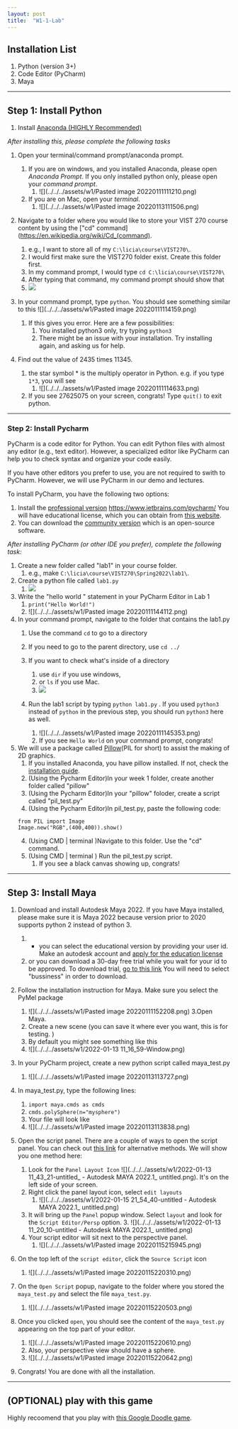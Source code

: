 ```yaml
---
layout: post
title:  "W1-1-Lab"
---
```



## Installation List 
1. Python  (version 3+)
2. Code Editor (PyCharm)
3. Maya





 
----------------


## Step 1: Install Python 

1. Install [Anaconda (HIGHLY Recommended)](https://www.anaconda.com/products/individual)


*After installing this, please complete the following tasks* 
1. Open your terminal/command prompt/anaconda prompt. 
	1. If you are on windows, and you installed Anaconda, please open *Anaconda Prompt*. If you only installed python only, please open your *command prompt*. 
		1.  ![](../../../assets/w1/Pasted image 20220111111210.png)
	2. If you are on Mac, open your *terminal*.   
		1. ![](../../../assets/w1/Pasted image 20220113111506.png)


2. Navigate to a folder where you would like to store your VIST 270 course content by using the ["cd" command](https://en.wikipedia.org/wiki/Cd_(command). 
	1. e.g., I want to store all of my  `C:\licia\course\VIST270\`. 
	2.  I would first make sure the VIST270 folder exist. Create this folder first. 
	3.  In my command prompt, I would type `cd C:\licia\course\VIST270\`
	4.  After typing that command, my command prompt should show that 
	5.    ![](../../../assets/w1/270week1-01.png)

3.  In your command prompt, type `python`. You should see something similar to this 
  ![](../../../assets/w1/Pasted image 20220111114159.png)
	1. If this gives you error. Here are a few possibilities: 
		1. You installed python3 only, try typing `python3` 
		2. There might be an issue with your installation. Try installing again, and asking us for help. 

4. Find out the value of 2435 times 11345. 
	1. the star symbol * is the multiply operator in Python. e.g. if you type `1*3`, you will see 
		1.   ![](../../../assets/w1/Pasted image 20220111114633.png)
	3. If you see 27625075 on your screen, congrats! Type `quit()` to exit python. 

-------------

### Step 2: Install Pycharm

PyCharm is a code editor for Python. You can edit Python files with almost any editor (e.g., text editor). However, a specialized editor like PyCharm can help you to check syntax and organize your code easily. 

If you have other editors you prefer to use, you are not required to swith to PyCharm. However, we will use PyCharm in our demo and lectures. 

To install PyCharm, you have the following two options: 
1. Install the [professional version](https://www.jetbrains.com/pycharm/) https://www.jetbrains.com/pycharm/ You will have educational license, which you can obtain from [this website](https://www.jetbrains.com/community/education/#students). 
2. You can download the [community version](https://www.jetbrains.com/pycharm/download/#section=windows) which is an open-source software. 

*After installing PyCharm (or other IDE you prefer), complete the following task:* 

1. Create a new folder called "lab1" in your course folder. 
	1. e.g., make   `C:\licia\course\VIST270\Spring2022\lab1\`. 
2. Create a python file called `lab1.py`
	1.    ![](../../../assets/w1/270week1-02.png)
3.  Write the "hello world " statement in your PyCharm Editor in Lab 1
	1. `print("Hello World!")`
	2.  ![](../../../assets/w1/Pasted image 20220111144112.png)
4. In your command prompt, navigate to the folder that contains the lab1.py 
	1. Use the command `cd`  to go to a directory 
	2. If you need to go to the parent directory, use `cd ../` 
	3. If you want to check what's inside of a directory 
		1. use `dir` if you use windows, 
		2. or `ls` if you use Mac. 
		3.  ![](../../../assets/w1/270week1-03.png)

	2.  Run the lab1 script by typing `python lab1.py` . If you used `python3` instead of `python` in the previous step, you should run `python3` here as well. 
		1. ![](../../../assets/w1/Pasted image 20220111145353.png)
		2. If you see `Hello World` on your command prompt, congrats!	
5. We will use a package called [Pillow](https://pillow.readthedocs.io/en/stable/)(PIL for short) to assist the making of 2D graphics. 
	1. If you installed Anaconda, you have pillow installed. If not, check the [installation guide](https://pillow.readthedocs.io/en/stable/installation.html#basic-installation). 
	2. (Using the Pycharm Editor)In your week 1 folder, create another folder called "pillow"
	2. (Using the Pycharm Editor)In your "pillow" foloder, create a script called "pil_test.py"
	3. (Using the Pycharm Editor)In pil_test.py, paste the following code:
	```
	from PIL import Image
	Image.new("RGB",(400,400)).show()
	```
	4. (Using CMD | terminal )Navigate to this folder. Use the "cd" command. 
	5. (Using CMD | terminal ) Run the pil_test.py script. 
		1. If you see a black canvas showing up, congrats! 
		

-------------


  ## Step 3: Install Maya 


1. Download and install Autodesk Maya 2022. If you have Maya installed, please make sure it is Maya 2022 because version prior to 2020 supports python 2 instead of python 3.  
	1. - you can select the educational version by providing your user id. Make an autodesk account and [apply for the education license](https://www.autodesk.com/education/edu-software/overview?sorting=featured&page=1)
	2.  or you can download a 30-day free trial while you wait for your id to be approved. To download trial, [go to this link](https://www.autodesk.com/products/maya/free-trial?support=ADVANCED&plc=MAYA&term=1-YEAR&quantity=1)  You will need to select "bussiness" in order to download. 
2.  Follow the installation instruction for Maya. Make sure you select the PyMel package 
	1. ![](../../../assets/w1/Pasted image 20220111152208.png)
3.Open Maya. 
	1. Create a new scene (you can save it where ever you want, this is for testing. )
	2.  By default you might see something like this 
	3. ![](../../../assets/w1/2022-01-13 11_16_59-Window.png)
4. In your PyCharm project, create a new python script called maya_test.py 
	1. ![](../../../assets/w1/Pasted image 20220113113727.png)
5. In maya_test.py, type the following lines:
	1. `import maya.cmds as cmds`
	2. `cmds.polySphere(n="mysphere")`
	3. Your file will look like
	4.  ![](../../../assets/w1/Pasted image 20220113113838.png)
6. Open the script panel. There are a couple of ways to open the script panel. You can check out [this link](https://knowledge.autodesk.com/support/maya/learn-explore/caas/CloudHelp/cloudhelp/2020/ENU/Maya-Scripting/files/GUID-7C861047-C7E0-4780-ACB5-752CD22AB02E-htm.html) for alternative methods. We will show you one method here: 
	1. Look for the `Panel Layout Icon` ![](../../../assets/w1/2022-01-13 11_43_21-untitled_ - Autodesk MAYA 2022.1_ untitled.png). It's on the left side of your screen. 
	2. Right click the panel layout icon, select `edit layouts`
		1. ![](../../../assets/w1/2022-01-15 21_54_40-untitled - Autodesk MAYA 2022.1_ untitled.png)
	3. It will bring up the `Panel` popup window. Select  `layout`  and look for the `Script Editor/Persp` option. 
		3. ![](../../../assets/w1/2022-01-13 11_20_10-untitled - Autodesk MAYA 2022.1_ untitled.png)
	4. Your script editor will sit next to the perspective panel. 
		1. ![](../../../assets/w1/Pasted image 20220115215945.png)

7.  On the top left of the `script editor`,  click the `Source Script` icon
	1.  ![](../../../assets/w1/Pasted image 20220115220310.png)
8.  On the `Open Script` popup, navigate to the folder where you stored the `maya_test.py` and select the file `maya_test.py`. 
	1. ![](../../../assets/w1/Pasted image 20220115220503.png)
9. Once you clicked `open`, you should see the content of the `maya_test.py` appearing on the top part of your editor. 
	1. ![](../../../assets/w1/Pasted image 20220115220610.png)
	2. Also, your perspective view should have a sphere. 
	3. ![](../../../assets/w1/Pasted image 20220115220642.png)
10. Congrats! You are done with all the installation. 

---------------

## (OPTIONAL) play with this game 
 Highly recoomend that you play with [this Google Doodle game](https://www.google.com/doodles/celebrating-50-years-of-kids-coding). 
 